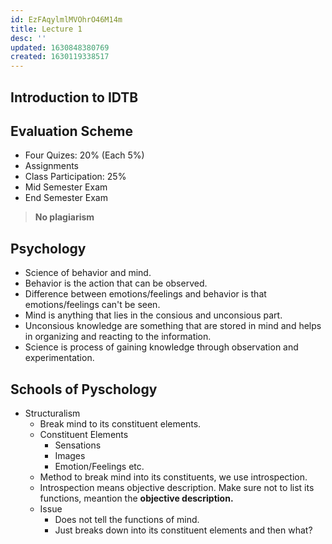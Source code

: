 ```yaml
---
id: EzFAqylmlMVOhrO46M14m
title: Lecture 1
desc: ''
updated: 1630848380769
created: 1630119338517
---
```


## Introduction to IDTB

## Evaluation Scheme

- Four Quizes: 20% (Each 5%)
- Assignments
- Class Participation: 25%
- Mid Semester Exam
- End Semester Exam

> **No plagiarism**

## Psychology

- Science of behavior and mind.
- Behavior is the action that can be observed.
- Difference between emotions/feelings and behavior is that emotions/feelings can't be seen.
- Mind is anything that lies in the consious and unconsious part.
- Unconsious knowledge are something that are stored in mind and helps in organizing and reacting to the information.
- Science is process of gaining knowledge through observation and experimentation.

## Schools of Pyschology

- Structuralism
  - Break mind to its constituent elements.
  - Constituent Elements
    - Sensations
    - Images
    - Emotion/Feelings etc.
  - Method to break mind into its constituents, we use introspection.
  - Introspection means objective description. Make sure not to list its functions, meantion the **objective description.**
  - Issue
    - Does not tell the functions of mind.
    - Just breaks down into its constituent elements and then what?

